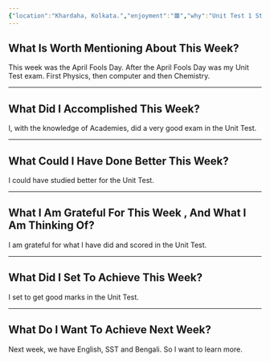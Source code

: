 ```yaml
---
{"location":"Khardaha, Kolkata.","enjoyment":"🟥","why":"Unit Test 1 Started.","date":null,"dg-publish":true,"dg-home":null,"tags":["weeklyreviews"],"aliases":null,"permalink":"/notes/07-journals-calender/weekly-notes/2025-w14/","dgPassFrontmatter":true,"updated":"2025-04-17T21:39:10.200+05:30"}
---
```



## What Is Worth Mentioning About This Week?

This week was the April Fools Day. After the April Fools Day was my Unit Test exam. First Physics, then computer and then Chemistry.

---

## What Did I Accomplished This Week?

I, with the knowledge of Academies, did a very good exam in the Unit Test.

---

## What Could I Have Done Better This Week?

I could have studied better for the Unit Test.

---

## What I Am Grateful For This Week , And What I Am Thinking Of?

I am grateful for what I have did and scored in the Unit Test.

---

## What Did I Set To Achieve This Week?

I set to get good marks in the Unit Test.

---

## What Do I Want To Achieve Next Week?

Next week, we have English, SST and Bengali. So I want to learn more.